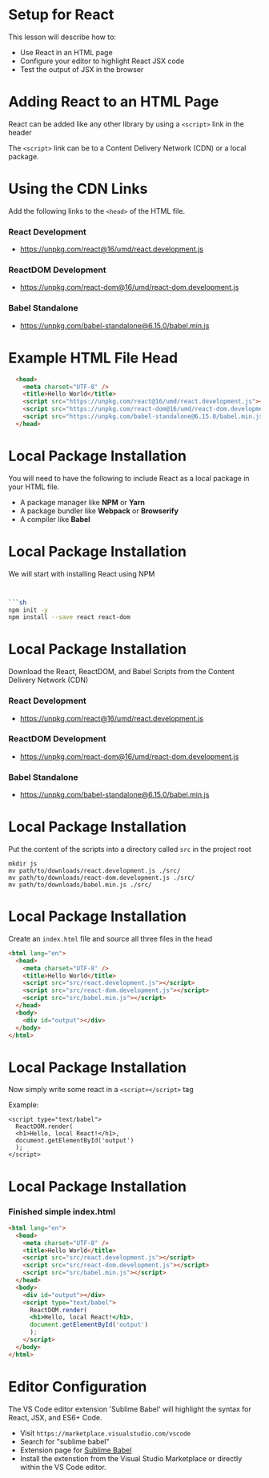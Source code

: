 # Setup for React

This lesson will describe how to:
- Use React in an HTML page
- Configure your editor to highlight React JSX code
- Test the output of JSX in the browser

# Adding React to an HTML Page

React can be added like any other library by using a `<script>` link in the header

The `<script>` link can be to a Content Delivery Network (CDN) or a local package.

# Using the CDN Links

Add the following links to the `<head>` of the HTML file.

### React Development
- https://unpkg.com/react@16/umd/react.development.js

### ReactDOM Development
- https://unpkg.com/react-dom@16/umd/react-dom.development.js

### Babel Standalone
- https://unpkg.com/babel-standalone@6.15.0/babel.min.js

# Example HTML File Head

```html
  <head>
    <meta charset="UTF-8" />
    <title>Hello World</title>
    <script src="https://unpkg.com/react@16/umd/react.development.js"></script>
    <script src="https://unpkg.com/react-dom@16/umd/react-dom.development.js"></script>
    <script src="https://unpkg.com/babel-standalone@6.15.0/babel.min.js"></script>
  </head>
```

# Local Package Installation

You will need to have the following to include React as a local package in your HTML file.

- A package manager like **NPM** or **Yarn**
- A package bundler like **Webpack** or **Browserify**
- A compiler like **Babel**

# Local Package Installation

We will start with installing React using NPM

```sh


```sh
npm init -y
npm install --save react react-dom
```

# Local Package Installation

Download the React, ReactDOM, and Babel Scripts from the Content Delivery Network (CDN)

### React Development
- https://unpkg.com/react@16/umd/react.development.js

### ReactDOM Development
- https://unpkg.com/react-dom@16/umd/react-dom.development.js

### Babel Standalone
- https://unpkg.com/babel-standalone@6.15.0/babel.min.js

# Local Package Installation

Put the content of the scripts into a directory called `src` in the project root

```shell
mkdir js
mv path/to/downloads/react.development.js ./src/
mv path/to/downloads/react-dom.development.js ./src/
mv path/to/downloads/babel.min.js ./src/
```

# Local Package Installation

Create an `index.html` file and source all three files in the head

```html
<html lang="en">
  <head>
    <meta charset="UTF-8" />
    <title>Hello World</title>
    <script src="src/react.development.js"></script>
    <script src="src/react-dom.development.js"></script>
    <script src="src/babel.min.js"></script>
  </head>
  <body>
    <div id="output"></div>
  </body>
</html>
```

# Local Package Installation

Now simply write some react in a `<script></script>` tag

Example:

```
<script type="text/babel">
  ReactDOM.render(
  <h1>Hello, local React!</h1>,
  document.getElementById('output')
  );
</script>
```

# Local Package Installation

### Finished simple index.html

```html
<html lang="en">
  <head>
    <meta charset="UTF-8" />
    <title>Hello World</title>
    <script src="src/react.development.js"></script>
    <script src="src/react-dom.development.js"></script>
    <script src="src/babel.min.js"></script>
  </head>
  <body>
    <div id="output"></div>
    <script type="text/babel">
      ReactDOM.render(
      <h1>Hello, local React!</h1>,
      document.getElementById('output')
      );
    </script>
  </body>
</html>
```

# Editor Configuration

The VS Code editor extension 'Sublime Babel' will highlight the syntax for React, JSX, and ES6+ Code.

- Visit `https://marketplace.visualstudio.com/vscode`
- Search for "sublime babel"
- Extension page for [Sublime Babel](https://marketplace.visualstudio.com/items?itemName=joshpeng.sublime-babel-vscode)
- Install the extenstion from the Visual Studio Marketplace or directly within the VS Code editor.
